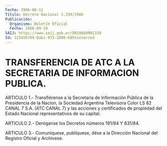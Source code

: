 ```yaml
---
Fecha: 1986-08-11
Título: Decreto Nacional 1.339/1986
Publicación:
  Organismo: Boletín Oficial
  Fecha: 1986-09-19
SAIJ: https://www.saij.gob.ar/DN19860001339
Id: 123456789-0abc-933-1000-6891soterced
---
```

# TRANSFERENCIA DE ATC A LA SECRETARIA DE INFORMACION PUBLICA.

<a id="1"></a>
ARTICULO 1.- Transfiérense a la Secretaria de Información Pública de la Presidencia de la Nacion, la Sociedad Argentina Televisora Color LS 82 CANAL 7 S.A. (ATC CANAL 7) y las acciones y certificados de propiedad del Estado Nacional representativos de su capital.

<a id="2"></a>
ARTICULO 2.- Deróganse los Decretos números 191/84 Y 831/84.

<a id="3"></a>
ARTICULO 3.- Comuníquese, publíquese, dése a la Dirección Nacional del Registro Oficial y Archívese.